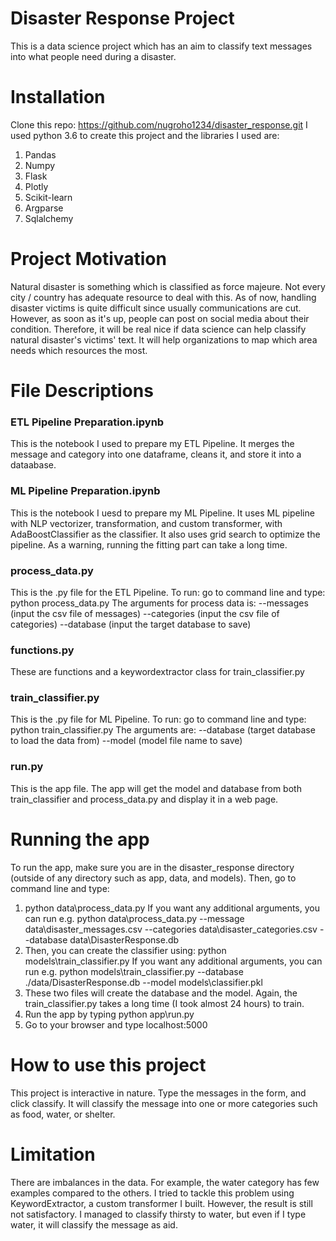 # Disaster Response Project
This is a data science project which has an aim to classify text messages into what people need during a disaster.

# Installation
Clone this repo: https://github.com/nugroho1234/disaster_response.git
I used python 3.6 to create this project and the libraries I used are:
1. Pandas
2. Numpy
3. Flask
4. Plotly
5. Scikit-learn
6. Argparse
7. Sqlalchemy

# Project Motivation
Natural disaster is something which is classified as force majeure. Not every city / country has adequate resource to deal with this. 
As of now, handling disaster victims is quite difficult since usually communications are cut. However, as soon as it's up, people can post
on social media about their condition. Therefore, it will be real nice if data science can help classify natural disaster's victims' text. 
It will help organizations to map which area needs which resources the most.

# File Descriptions
### ETL Pipeline Preparation.ipynb
This is the notebook I used to prepare my ETL Pipeline. It merges the message and category into one dataframe, cleans it, and store it into a dataabase.
### ML Pipeline Preparation.ipynb
This is the notebook I uesd to prepare my ML Pipeline. It uses ML pipeline with NLP vectorizer, transformation, and custom transformer, with AdaBoostClassifier as the classifier.
It also uses grid search to optimize the pipeline. As a warning, running the fitting part can take a long time.
### process_data.py
This is the .py file for the ETL Pipeline. To run: go to command line and type:
python process_data.py
The arguments for process data is:
--messages (input the csv file of messages)
--categories (input the csv file of categories)
--database (input the target database to save)
### functions.py
These are functions and a keywordextractor class for train_classifier.py
### train_classifier.py
This is the .py file for ML Pipeline. To run: go to command line and type:
python train_classifier.py
The arguments are:
--database (target database to load the data from)
--model (model file name to save)
### run.py
This is the app file. The app will get the model and database from both train_classifier and process_data.py and display it in a web page.

# Running the app
To run the app, make sure you are in the disaster_response directory (outside of any directory such as app, data, and models). Then, go to command line and type:
1. python data\process_data.py
If you want any additional arguments, you can run e.g. python data\process_data.py --message data\disaster_messages.csv --categories data\disaster_categories.csv --database data\DisasterResponse.db
2. Then, you can create the classifier using:
python models\train_classifier.py
If you want any additional arguments, you can run e.g. python models\train_classifier.py --database ./data/DisasterResponse.db --model models\classifier.pkl
3. These two files will create the database and the model. Again, the train_classifier.py takes a long time (I took almost 24 hours) to train.
4. Run the app by typing python app\run.py
5. Go to your browser and type localhost:5000

# How to use this project
This project is interactive in nature. Type the messages in the form, and click classify. It will classify the message into one or more categories such as food, water, or shelter.

# Limitation
There are imbalances in the data. For example, the water category has few examples compared to the others. I tried to tackle this problem using KeywordExtractor, a custom transformer I built. However, the result is still not satisfactory. I managed to classify thirsty to water, but even if I type water, it will classify the message as aid.

